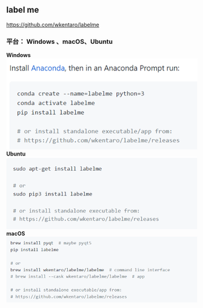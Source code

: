 ## label me
https://github.com/wkentaro/labelme
### 平台： Windows 、macOS、Ubuntu
 **Windows**
 ![](https://raw.githubusercontent.com/LIUQI-creat/pic/main/20221109160749.png)
**Ubuntu**
![](https://raw.githubusercontent.com/LIUQI-creat/pic/main/20221109160900.png)
**macOS**
![](https://raw.githubusercontent.com/LIUQI-creat/pic/main/20221109161103.png)

<!--stackedit_data:
eyJoaXN0b3J5IjpbMTYzMDkwNTIyMV19
-->